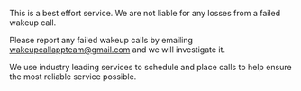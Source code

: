 This is a best effort service. We are not liable for any losses from a failed wakeup call.

Please report any failed wakeup calls by emailing wakeupcallappteam@gmail.com and we will investigate it.

We use industry leading services to schedule and place calls to help ensure the most reliable service possible.
